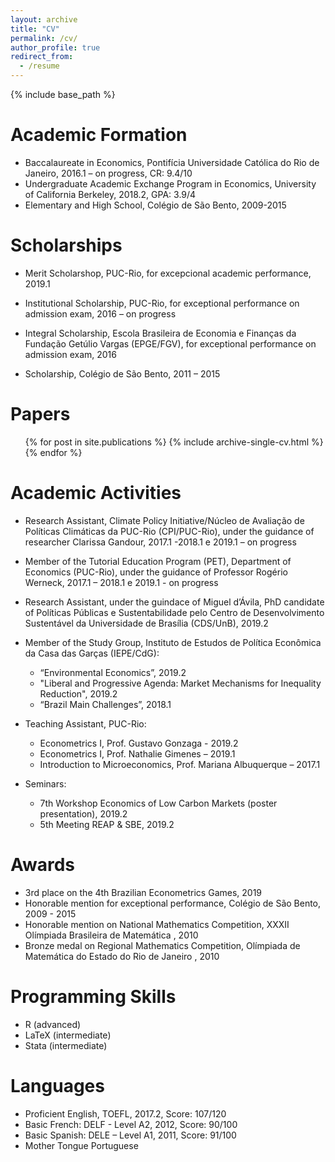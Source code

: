 ```yaml
---
layout: archive
title: "CV"
permalink: /cv/
author_profile: true
redirect_from:
  - /resume
---
```


{% include base_path %}
 
Academic Formation
======
* Baccalaureate in Economics, Pontifícia Universidade Católica do Rio de Janeiro, 2016.1 – on progress, CR: 9.4/10
* Undergraduate Academic Exchange Program in Economics, University of California Berkeley, 2018.2, GPA: 3.9/4
*	Elementary and High School, Colégio de São Bento, 2009-2015

Scholarships
======

* Merit Scholarshop, PUC-Rio, for excepcional academic performance, 2019.1

* Institutional Scholarship, PUC-Rio, for exceptional performance on admission exam, 2016 – on progress

* Integral Scholarship, Escola Brasileira de Economia e Finanças da Fundação Getúlio Vargas (EPGE/FGV), for exceptional performance on admission exam, 2016

* Scholarship, Colégio de São Bento, 2011 – 2015

Papers
======
  <ul>{% for post in site.publications %}
    {% include archive-single-cv.html %}
  {% endfor %}</ul>
  
Academic Activities
======
* Research Assistant, Climate Policy Initiative/Núcleo de Avaliação de Políticas Climáticas da PUC-Rio (CPI/PUC-Rio), under the guidance of researcher Clarissa Gandour, 2017.1 -2018.1 e 2019.1 – on progress

* Member of the Tutorial Education Program (PET), Department of Economics (PUC-Rio), under the guidance of Professor Rogério Werneck, 2017.1 – 2018.1 e 2019.1 - on progress

* Research Assistant, under the guindace of Miguel d’Ávila, PhD candidate of Políticas Públicas e Sustentabilidade pelo Centro de Desenvolvimento Sustentável da Universidade de Brasília (CDS/UnB), 2019.2 

* Member of the Study Group, Instituto de Estudos de Política Econômica da Casa das Garças (IEPE/CdG):
  * “Environmental Economics”, 2019.2
  * "Liberal and Progressive Agenda: Market Mechanisms for Inequality Reduction", 2019.2
  * “Brazil Main Challenges”, 2018.1

* Teaching Assistant, PUC-Rio:
  * Econometrics I, Prof. Gustavo Gonzaga  - 2019.2
  * Econometrics I, Prof. Nathalie Gimenes – 2019.1
  * Introduction to Microeconomics, Prof. Mariana Albuquerque – 2017.1

* Seminars:
  * 7th Workshop Economics of Low Carbon Markets (poster presentation), 2019.2
  * 5th Meeting REAP & SBE, 2019.2
  
Awards
======

* 3rd place on the 4th Brazilian Econometrics Games, 2019
* Honorable mention for exceptional performance, Colégio de São Bento, 2009 - 2015
*	Honorable mention on National Mathematics Competition, XXXII Olímpiada Brasileira de Matemática , 2010
*	Bronze medal on Regional Mathematics Competition, Olímpiada de Matemática do Estado do Rio de Janeiro , 2010


Programming Skills
======

*	R        (advanced)
*	LaTeX (intermediate)
*	Stata  (intermediate)

  
Languages
======

* Proficient English, TOEFL, 2017.2, Score: 107/120
* Basic French: DELF - Level A2, 2012, Score: 90/100
* Basic Spanish: DELE – Level A1, 2011, Score: 91/100
* Mother Tongue Portuguese